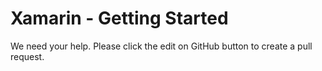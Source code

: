 # Xamarin - Getting Started

We need your help. Please click the edit on GitHub button to create a pull request.